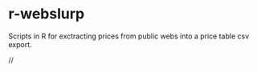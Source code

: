# r-webslurp

Scripts in R for exctracting prices from public webs into a price table csv export.

//
